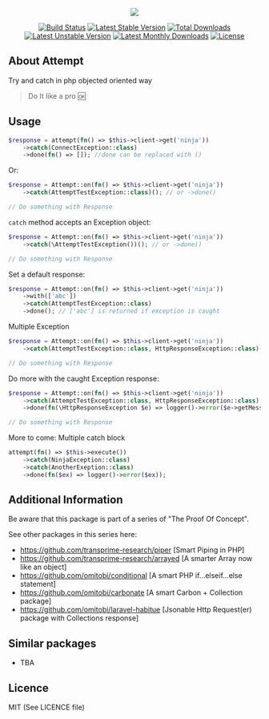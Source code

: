 <p align="center">
<img src="https://github.com/transprime-research/assets/blob/master/attempt/twitter_header_photo_2.png">
</p>

<p align="center">
<a href="https://travis-ci.org/transprime-research/attempt"> <img src="https://travis-ci.org/transprime-research/attempt.svg?branch=master" alt="Build Status"/></a>
<a href="https://packagist.org/packages/transprime-research/attempt"> <img src="https://poser.pugx.org/transprime-research/attempt/v/stable" alt="Latest Stable Version"/></a>
<a href="https://packagist.org/packages/transprime-research/attempt"> <img src="https://poser.pugx.org/transprime-research/attempt/downloads" alt="Total Downloads"/></a>
<a href="https://packagist.org/packages/transprime-research/attempt"> <img src="https://poser.pugx.org/transprime-research/attempt/v/unstable" alt="Latest Unstable Version"/></a>
<a href="https://packagist.org/packages/transprime-research/attempt"> <img src="https://poser.pugx.org/transprime-research/attempt/d/monthly" alt="Latest Monthly Downloads"/></a>
  <a href="https://packagist.org/packages/transprime-research/attempt"> <img src="https://poser.pugx.org/transprime-research/attempt/license" alt="License"/></a>

## About Attempt
Try and catch in php objected oriented way
> Do It like a pro :ok:

## Usage

```php
$response = attempt(fn() => $this->client->get('ninja'))
    ->catch(ConnectException::class)
    ->done(fn() => []); //done can be replaced with ()
```

Or:

```php
$response = Attempt::on(fn() => $this->client->get('ninja'))
    ->catch(AttemptTestException::class)(); // or ->done()

// Do something with Response
```

`catch` method accepts an Exception object:

```php
$response = Attempt::on(fn() => $this->client->get('ninja'))
    ->catch(\AttemptTestException())(); // or ->done()

// Do something with Response
```

Set a default response:

```php
$response = Attempt::on(fn() => $this->client->get('ninja'))
    ->with(['abc'])
    ->catch(AttemptTestException::class)
    ->done(); // ['abc'] is returned if exception is caught  
```

Multiple Exception

```php
$response = Attempt::on(fn() => $this->client->get('ninja'))
    ->catch(AttemptTestException::class, HttpResponseException::class)()

// Do something with Response
```

Do more with the caught Exception response:

```php
$response = Attempt::on(fn() => $this->client->get('ninja'))
    ->catch(AttemptTestException::class, HttpResponseException::class)
    ->done(fn(\HttpResponseException $e) => logger()->error($e->getMessage()));

// Do something with Response
```

More to come: Multiple catch block

```php
attempt(fn() => $this->execute())
    ->catch(NinjaException::class)
    ->catch(AnotherExeption::class)
    ->done(fn($ex) => logger()->error($ex));
```

## Additional Information

Be aware that this package is part of a series of "The Proof Of Concept".

See other packages in this series here:

- https://github.com/transprime-research/piper [Smart Piping in PHP]
- https://github.com/transprime-research/arrayed [A smarter Array now like an object]
- https://github.com/omitobi/conditional [A smart PHP if...elseif...else statement]
- https://github.com/omitobi/carbonate [A smart Carbon + Collection package]
- https://github.com/omitobi/laravel-habitue [Jsonable Http Request(er) package with Collections response]

## Similar packages

- TBA

## Licence

MIT (See LICENCE file)

